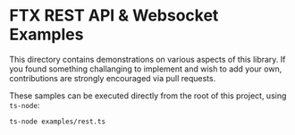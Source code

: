 # FTX REST API & Websocket Examples

This directory contains demonstrations on various aspects of this library. If you found something challanging to implement and wish to add your own, contributions are strongly encouraged via pull requests.

These samples can be executed directly from the root of this project, using `ts-node`:
```bash
ts-node examples/rest.ts
```